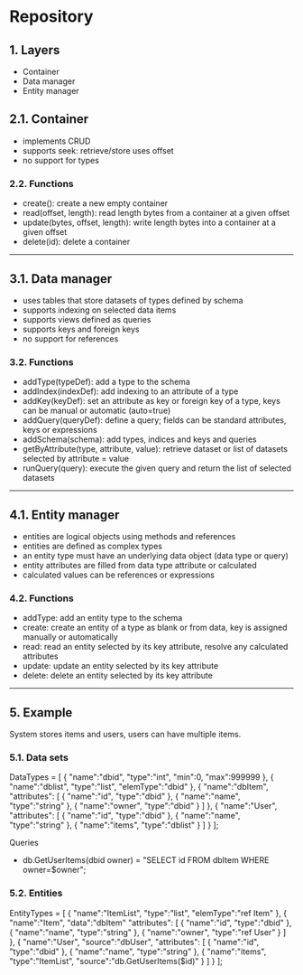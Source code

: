 # Repository

## 1. Layers
- Container
- Data manager
- Entity manager

## 2.1. Container
- implements CRUD
- supports seek: retrieve/store uses offset
- no support for types

### 2.2. Functions
- create(): create a new empty container
- read(offset, length): read length bytes from a container at a given offset
- update(bytes, offset, length): write length bytes into a container at a given offset
- delete(id): delete a container

---

## 3.1. Data manager
- uses tables that store datasets of types defined by schema
- supports indexing on selected data items
- supports views defined as queries
- supports keys and foreign keys
- no support for references

### 3.2. Functions
- addType(typeDef): add a type to the schema
- addIndex(indexDef): add indexing to an attribute of a type
- addKey(keyDef): set an attribute as key or foreign key of a type, keys can be manual or automatic (auto=true)
- addQuery(queryDef): define a query; fields can be standard attributes, keys or expressions
- addSchema(schema): add types, indices and keys and queries
- getByAttribute(type, attribute, value): retrieve dataset or list of datasets selected by attribute = value
- runQuery(query): execute the given query and return the list of selected datasets

---

## 4.1. Entity manager
- entities are logical objects using methods and references
- entities are defined as complex types
- an entity type must have an underlying data object (data type or query)
- entity attributes are filled from data type attribute or calculated
- calculated values can be references or expressions

### 4.2. Functions
- addType: add an entity type to the schema
- create: create an entity of a type as blank or from data, key is assigned manually or automatically
- read: read an entity selected by its key attribute, resolve any calculated attributes
- update: update an entity selected by its key attribute
- delete: delete an entity selected by its key attribute

---

## 5. Example
System stores items and users, users can have multiple items.

### 5.1. Data sets
DataTypes = [
  { "name":"dbid", "type":"int", "min":0, "max":999999 },
  { "name":"dblist", "type":"list", "elemType":"dbid" },
  { "name":"dbItem",
    "attributes": [
      { "name":"id", "type":"dbid" },
      { "name":"name", "type":"string" },
      { "name":"owner", "type":"dbid" }
    ]
  },
  { "name":"User",
    "attributes": [
      { "name":"id", "type":"dbid" },
      { "name":"name", "type":"string" },
      { "name":"items", "type":"dblist" }
    ]
  }
];

Queries
- db.GetUserItems(dbid owner) = "SELECT id FROM dbItem WHERE owner=$owner";

### 5.2. Entities
EntityTypes = [
  { "name":"ItemList", "type":"list", "elemType":"ref Item" },
  { "name":"Item", "data":"dbItem"
    "attributes": [
      { "name":"id", "type":"dbid" },
      { "name":"name", "type":"string" },
      { "name":"owner", "type":"ref User" }
    ]
  },
  { "name":"User", "source":"dbUser",
    "attributes": [
      { "name":"id", "type":"dbid" },
      { "name":"name", "type":"string" },
      { "name":"items", "type":"ItemList", "source":"db.GetUserItems($id)" }
    ]
  }
];
